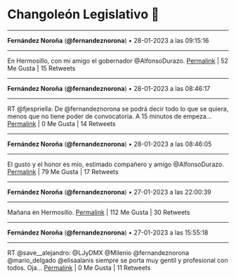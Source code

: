 # Changoleón Legislativo 🙈
*****
**Fernández Noroña** (**@fernandeznorona**) • 28-01-2023 a las 09:15:16
*****
En Hermosillo, con mi amigo el gobernador @AlfonsoDurazo.
[Permalink](https://twitter.com/fernandeznorona/status/1619383621277855744) | 52 Me Gusta | 15 Retweets
*****
**Fernández Noroña** (**@fernandeznorona**) • 28-01-2023 a las 08:46:17
*****
RT @fjespriella: De @fernandeznorona se podrá decir todo lo que se quiera, menos que no tiene poder de convocatoria. A 15 minutos de empeza…
[Permalink](https://twitter.com/fernandeznorona/status/1619376328700215296) | 0 Me Gusta | 14 Retweets
*****
**Fernández Noroña** (**@fernandeznorona**) • 28-01-2023 a las 08:46:05
*****
El gusto y el honor es mío, estimado compañero y amigo @AlfonsoDurazo.
[Permalink](https://twitter.com/fernandeznorona/status/1619376276590166016) | 79 Me Gusta | 17 Retweets
*****
**Fernández Noroña** (**@fernandeznorona**) • 27-01-2023 a las 22:00:39
*****
Mañana en Hermosillo.
[Permalink](https://twitter.com/fernandeznorona/status/1619213847231090688) | 112 Me Gusta | 30 Retweets
*****
**Fernández Noroña** (**@fernandeznorona**) • 27-01-2023 a las 15:55:18
*****
RT @save__alejandro: @LJyDMX @Milenio @fernandeznorona @mario_delgado @elisaalanis siempre se porta muy gentil y profesional con todos. Oja…
[Permalink](https://twitter.com/fernandeznorona/status/1619121903062622208) | 0 Me Gusta | 11 Retweets